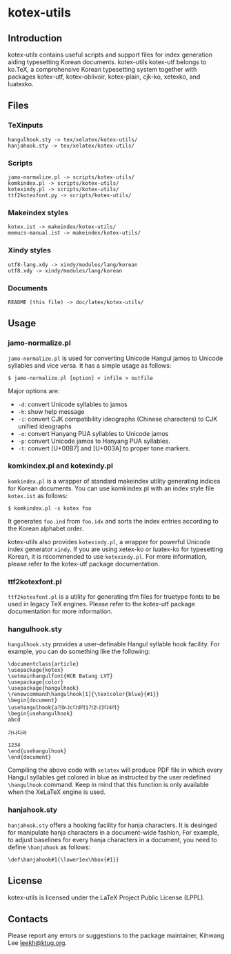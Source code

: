 kotex-utils
===========

Introduction
------------

kotex-utils contains useful scripts and support files for index generation
aiding typesetting Korean documents. kotex-utils kotex-utf belongs to ko.TeX, 
a comprehensive Korean typesetting system together with packages kotex-utf,
kotex-oblivoir, kotex-plain, cjk-ko, xetexko, and luatexko.

Files
-----

### TeXinputs

	hangulhook.sty -> tex/xelatex/kotex-utils/
	hanjahook.sty -> tex/xelatex/kotex-utils/

### Scripts

	jamo-normalize.pl -> scripts/kotex-utils/
	komkindex.pl -> scripts/kotex-utils/
	kotexindy.pl -> scripts/kotex-utils/
	ttf2kotexfont.py -> scripts/kotex-utils/

### Makeindex styles

	kotex.ist -> makeindex/kotex-utils/
	memucs-manual.ist -> makeindex/kotex-utils/

### Xindy styles

	utf8-lang.xdy -> xindy/modules/lang/korean
	utf8.xdy -> xindy/modules/lang/korean

### Documents

	README (this file) -> doc/latex/kotex-utils/

Usage
-----

### jamo-normalize.pl

`jamo-normalize.pl` is used for converting Unicode Hangul jamos to Unicode 
syllables and vice versa. It has a simple usage as follows:

    $ jamo-normalize.pl [option] < infile > outfile

Major options are:

* `-d`: convert Unicode syllables to jamos
* `-h`: show help message
* `-i`: convert CJK compatibility ideographs (Chinese characters) to CJK unified ideographs
* `-o`: convert Hanyang PUA syllables to Unicode jamos
* `-p`: convert Unicode jamos to Hanyang PUA syllables.
* `-t`: convert [U+00B7] and [U+003A] to proper tone markers.

### komkindex.pl and kotexindy.pl

`komkindex.pl` is a wrapper of standard makeindex utility generating indices for 
Korean documents. You can use komkindex.pl with an index style file `kotex.ist`
as follows:

    $ komkindex.pl -s kotex foo

It generates `foo.ind` from `foo.idx` and sorts the index entries according to
the Korean alphabet order.

kotex-utils also provides `kotexindy.pl`, a wrapper for powerful Unicode index 
generator `xindy`. If you are using xetex-ko or luatex-ko for typesetting Korean,
it is recommended to use `kotexindy.pl`.
For more information, please refer to the kotex-utf package documentation.

### ttf2kotexfont.pl

`ttf2kotexfont.pl` is a utility for generating tfm files for truetype fonts
to be used in legacy TeX engines. Please refer to the kotex-utf package 
documentation for more information.

### hangulhook.sty

`hangulhook.sty` provides a user-definable Hangul syllable hook facility.
For example, you can do something like the following:

    \documentclass{article}
    \usepackage{kotex}
    \setmainhangulfont{HCR Batang LVT}
    \usepackage{color}
    \usepackage{hangulhook}
    \renewcommand\hangulhook[1]{\textcolor{blue}{#1}}
    \begin{document}
    \usehangulhook{a가b나c다d라1가2나3다4라}
    \begin{usehangulhook}
    abcd

    가나다라

    1234
    \end{usehangulhook}
    \end{document}

Compiling the above code with `xelatex` will produce PDF file in which
every Hangul syllables get colored in blue as instructed by the user 
redefined `\hangulhook` command.  Keep in mind that this function is 
only available when the XeLaTeX engine is used.

### hanjahook.sty

`hanjahook.sty` offers a hooking facility for hanja characters.
It is desinged for manipulate hanja characters in a document-wide fashion,
For example, to adjust baselines for every hanja characters in a document, you need to
define `\hanjahook` as follows:

    \def\hanjahook#1{\lower1ex\hbox{#1}}

License
-------

kotex-utils is licensed under the LaTeX Project Public
License (LPPL).

Contacts
--------

Please report any errors or suggestions to the package maintainer,
Kihwang Lee <leekh@ktug.org>.
